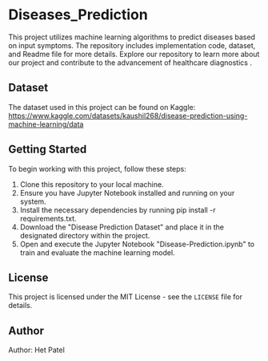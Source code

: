 # Diseases_Prediction
This project utilizes machine learning algorithms to predict diseases based on input symptoms. The repository includes implementation code, dataset, and Readme file for more details. Explore our repository to learn more about our project and contribute to the advancement of healthcare diagnostics .

## Dataset
The dataset used in this project can be found on Kaggle: https://www.kaggle.com/datasets/kaushil268/disease-prediction-using-machine-learning/data


## Getting Started
To begin working with this project, follow these steps:

1. Clone this repository to your local machine.
2. Ensure you have Jupyter Notebook installed and running on your system.
3. Install the necessary dependencies by running pip install -r requirements.txt.
4. Download the "Disease Prediction Dataset" and place it in the designated directory within the project.
5. Open and execute the Jupyter Notebook "Disease-Prediction.ipynb" to train and evaluate the machine learning model.


## License

This project is licensed under the MIT License - see the `LICENSE` file for details.

## Author

Author: Het Patel

